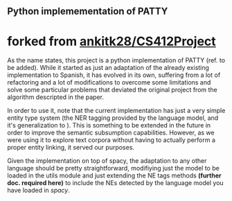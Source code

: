 ## Python implemementation of PATTY 
# forked from [ankitk28/CS412Project](https://github.com/ankitk28/CS412Project) 

As the name states, this project is a python implementation of PATTY (ref. to be added). 
While it started as just an adaptation of the already existing implementation to Spanish,
it has evolved in its own, suffering from a lot of refactoring and 
a lot of modifications to overcome some limitations and solve some particular problems 
that deviated the original project from the algorithm descripted in the paper. 

In order to use it, note that the current implementation has just a very simple entity type 
system (the NER tagging provided by the language model, and it's generalization to <ENTITY>). 
This is something to be extended in the future in order to improve the semantic subsumption 
capabilities. However, as we were using it to explore text corpora without having to actually 
perform a proper entity linking, it served our purposes. 

Given the implementation on top of spacy, the adaptation to any other language should be 
pretty straightforward, modifiying just the model to be loaded in the utils module and 
just extending the NE tags methods **(further doc. required here)**
to include the NEs detected by the language model you have loaded in *spacy*. 

